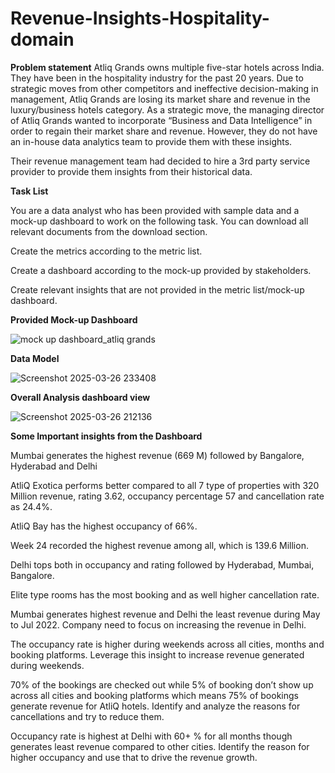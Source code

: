 # Revenue-Insights-Hospitality-domain
**Problem statement**
Atliq Grands owns multiple five-star hotels across India. They have been in the hospitality industry for the past 20 years. Due to strategic moves from other competitors and ineffective decision-making in management, Atliq Grands are losing its market share and revenue in the luxury/business hotels category. As a strategic move, the managing director of Atliq Grands wanted to incorporate “Business and Data Intelligence” in order to regain their market share and revenue. However, they do not have an in-house data analytics team to provide them with these insights.

Their revenue management team had decided to hire a 3rd party service provider to provide them insights from their historical data.

**Task List**

You are a data analyst who has been provided with sample data and a mock-up dashboard to work on the following task. You can download all relevant documents from the download section.

Create the metrics according to the metric list.

Create a dashboard according to the mock-up provided by stakeholders.

Create relevant insights that are not provided in the metric list/mock-up dashboard.

**Provided Mock-up Dashboard**

![mock up dashboard_atliq grands](https://github.com/user-attachments/assets/889eaf72-f17f-450e-8887-204ecec94f48)



**Data Model**


![Screenshot 2025-03-26 233408](https://github.com/user-attachments/assets/3a18772f-45d6-495c-a674-4fab26d985de)


**Overall Analysis dashboard view**

![Screenshot 2025-03-26 212136](https://github.com/user-attachments/assets/2d65cb69-695b-4687-8403-57db5def8d58)


**Some Important insights from the Dashboard**

Mumbai generates the highest revenue (669 M) followed by Bangalore, Hyderabad and Delhi

AtliQ Exotica performs better compared to all 7 type of properties with 320 Million revenue, rating 3.62, occupancy percentage 57 and cancellation rate as 24.4%.

AtliQ Bay has the highest occupancy of 66%.

Week 24 recorded the highest revenue among all, which is 139.6 Million.

Delhi tops both in occupancy and rating followed by Hyderabad, Mumbai, Bangalore.

Elite type rooms has the most booking and as well higher cancellation rate.

Mumbai generates highest revenue and Delhi the least revenue during May to Jul 2022. Company need to focus on increasing the revenue in Delhi.

The occupancy rate is higher during weekends across all cities, months and booking platforms. Leverage this insight to increase revenue generated during weekends.

70% of the bookings are checked out while 5% of booking don’t show up across all cities and booking platforms which means 75% of bookings generate revenue for AtliQ hotels. Identify and analyze the reasons for cancellations and try to reduce them.

Occupancy rate is highest at Delhi with 60+ % for all months though generates least revenue compared to other cities. Identify the reason for higher occupancy and use that to drive the revenue growth.






